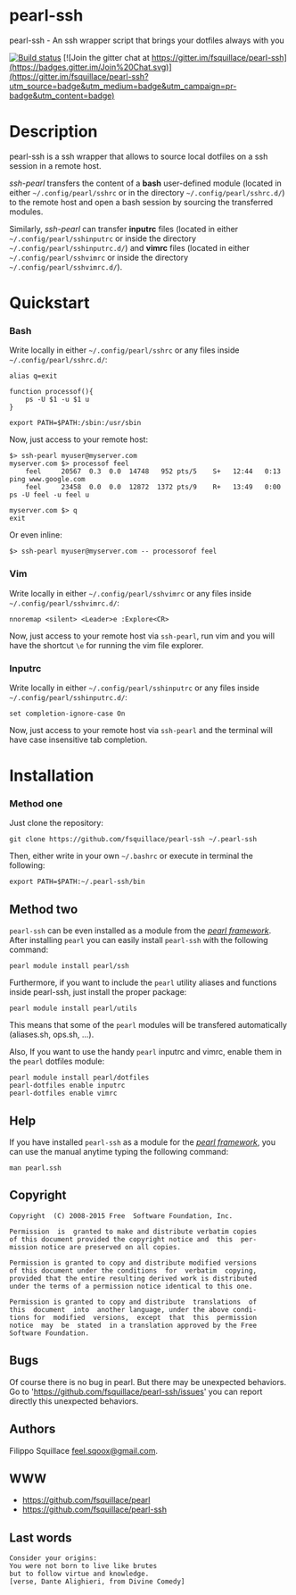 pearl-ssh
=========
pearl-ssh - An ssh wrapper script that brings your dotfiles always with you

[![Build status](https://api.travis-ci.org/fsquillace/pearl-ssh.png?branch=master)](https://travis-ci.org/fsquillace/pearl-ssh)
[![Join the gitter chat at https://gitter.im/fsquillace/pearl-ssh](https://badges.gitter.im/Join%20Chat.svg)](https://gitter.im/fsquillace/pearl-ssh?utm_source=badge&utm_medium=badge&utm_campaign=pr-badge&utm_content=badge)

Description
===========
pearl-ssh is a ssh wrapper that allows to source local dotfiles
on a ssh session in a remote host.

*ssh-pearl* transfers the content of a **bash** user-defined module
(located in either `~/.config/pearl/sshrc` or in the directory `~/.config/pearl/sshrc.d/`)
to the remote host and open a bash session by sourcing the transferred modules.

Similarly, *ssh-pearl* can transfer **inputrc** files (located
in either `~/.config/pearl/sshinputrc` or
inside the directory `~/.config/pearl/sshinputrc.d/`)
and **vimrc** files (located in either `~/.config/pearl/sshvimrc` or inside
the directory `~/.config/pearl/sshvimrc.d/`).


Quickstart
==========

### Bash ###
Write locally in either `~/.config/pearl/sshrc` or any files inside `~/.config/pearl/sshrc.d/`:

    alias q=exit

    function processof(){
        ps -U $1 -u $1 u
    }

    export PATH=$PATH:/sbin:/usr/sbin


Now, just access to your remote host:

    $> ssh-pearl myuser@myserver.com
    myserver.com $> processof feel
        feel     20567  0.3  0.0  14748   952 pts/5    S+   12:44   0:13 ping www.google.com
        feel     23458  0.0  0.0  12872  1372 pts/9    R+   13:49   0:00 ps -U feel -u feel u

    myserver.com $> q
    exit

Or even inline:

    $> ssh-pearl myuser@myserver.com -- processorof feel

### Vim ###
Write locally in either `~/.config/pearl/sshvimrc` or any files inside `~/.config/pearl/sshvimrc.d/`:

    nnoremap <silent> <Leader>e :Explore<CR>

Now, just access to your remote host via `ssh-pearl`, run vim and you will have the shortcut `\e` for running the vim file explorer.

### Inputrc ###
Write locally in either `~/.config/pearl/sshinputrc` or any files inside `~/.config/pearl/sshinputrc.d/`:

    set completion-ignore-case On

Now, just access to your remote host via `ssh-pearl` and the terminal will have case insensitive tab completion.


Installation
============

### Method one ###
Just clone the repository:

    git clone https://github.com/fsquillace/pearl-ssh ~/.pearl-ssh

Then, either write in your own `~/.bashrc` or execute in terminal the following:

    export PATH=$PATH:~/.pearl-ssh/bin

## Method two ##
`pearl-ssh` can be even installed as a module from the [*pearl framework*](https://github.com/fsquillace/pearl).
After installing `pearl` you can easily install `pearl-ssh` with the following command:

    pearl module install pearl/ssh

Furthermore, if you want to include the `pearl` utility aliases and functions
inside pearl-ssh, just install the proper package:

    pearl module install pearl/utils

This means that some of the `pearl` modules will be transfered automatically
(aliases.sh, ops.sh, ...).

Also, If you want to use the handy `pearl` inputrc and vimrc, enable them in the `pearl` dotfiles module:

    pearl module install pearl/dotfiles
    pearl-dotfiles enable inputrc
    pearl-dotfiles enable vimrc

## Help ##
If you have installed `pearl-ssh` as a module for the [*pearl framework*](https://github.com/fsquillace/pearl), you can use the manual anytime typing the following command:

    man pearl.ssh

## Copyright ##

    Copyright  (C) 2008-2015 Free  Software Foundation, Inc.

    Permission  is  granted to make and distribute verbatim copies
    of this document provided the copyright notice and  this  per‐
    mission notice are preserved on all copies.

    Permission is granted to copy and distribute modified versions
    of this document under the conditions  for  verbatim  copying,
    provided that the entire resulting derived work is distributed
    under the terms of a permission notice identical to this one.

    Permission is granted to copy and distribute  translations  of
    this  document  into  another language, under the above condi‐
    tions for  modified  versions,  except  that  this  permission
    notice  may  be  stated  in a translation approved by the Free
    Software Foundation.

## Bugs ##
Of course there is no bug in pearl. But there may be unexpected behaviors.
Go to 'https://github.com/fsquillace/pearl-ssh/issues' you can report directly
this unexpected behaviors.

## Authors ##
Filippo Squillace <feel.sqoox@gmail.com>.

## WWW ##

- https://github.com/fsquillace/pearl
- https://github.com/fsquillace/pearl-ssh

## Last words ##

    Consider your origins:
    You were not born to live like brutes
    but to follow virtue and knowledge.
    [verse, Dante Alighieri, from Divine Comedy]

